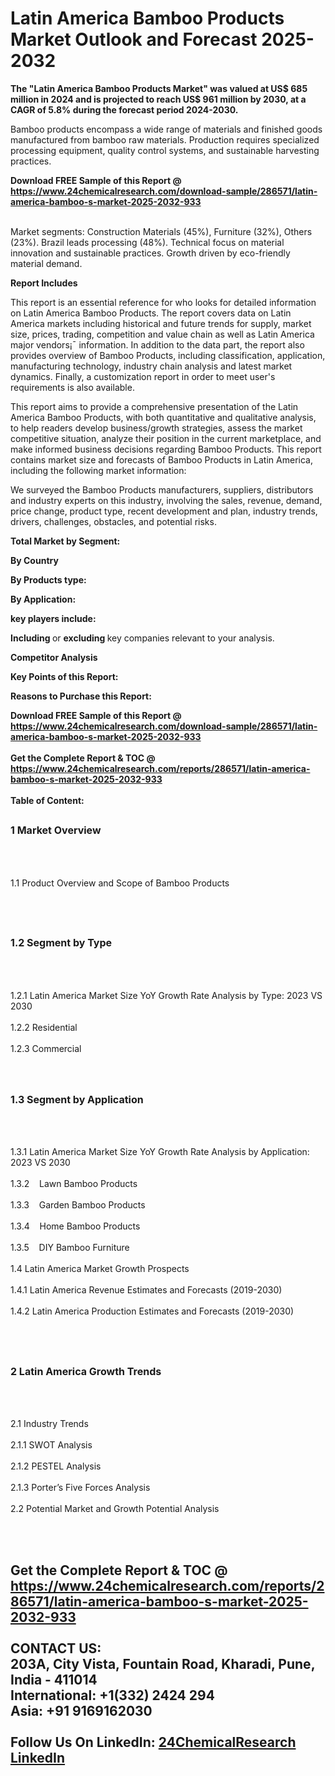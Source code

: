 <h1>Latin America Bamboo Products Market Outlook and Forecast 2025-2032</h1><p><strong>The "Latin America Bamboo Products Market" was valued at US$ 685 million in 2024 and is projected to reach US$ 961 million by 2030, at a CAGR of 5.8% during the forecast period 2024-2030.</strong></p><p>
</p><p>Bamboo products encompass a wide range of materials and finished goods manufactured from bamboo raw materials. Production requires specialized processing equipment, quality control systems, and sustainable harvesting practices.</p><div><b>Download FREE Sample of this Report @ 
            <a href="https://www.24chemicalresearch.com/download-sample/286571/latin-america-bamboo-s-market-2025-2032-933">
            https://www.24chemicalresearch.com/download-sample/286571/latin-america-bamboo-s-market-2025-2032-933</a></b></div><br><p>
Market segments: Construction Materials (45%), Furniture (32%), Others (23%). Brazil leads processing (48%). Technical focus on material innovation and sustainable practices. Growth driven by eco-friendly material demand.</p><p>
</p><p><strong>Report Includes</strong></p><p>
</p><p>This report is an essential reference for who looks for detailed information on Latin America Bamboo Products. The report covers data on Latin America markets including historical and future trends for supply, market size, prices, trading, competition and value chain as well as Latin America major vendors¡¯ information. In addition to the data part, the report also provides overview of Bamboo Products, including classification, application, manufacturing technology, industry chain analysis and latest market dynamics. Finally, a customization report in order to meet user's requirements is also available.</p><p>
</p><p>This report aims to provide a comprehensive presentation of the Latin America Bamboo Products, with both quantitative and qualitative analysis, to help readers develop business/growth strategies, assess the market competitive situation, analyze their position in the current marketplace, and make informed business decisions regarding Bamboo Products. This report contains market size and forecasts of Bamboo Products in Latin America, including the following market information:</p><p>
We surveyed the Bamboo Products manufacturers, suppliers, distributors and industry experts on this industry, involving the sales, revenue, demand, price change, product type, recent development and plan, industry trends, drivers, challenges, obstacles, and potential risks.</p><p>
</p><p><strong>Total Market by Segment:</strong></p><p>
<strong>By Country</strong></p><p>
</p><p>
<strong>By Products type:</strong></p><p>
</p><p>
<strong>By Application:</strong></p><p>
</p><p>
<strong>key players include: </strong></p><p>
</p><p>
</p><p><strong>Including </strong>or <strong>excluding </strong>key companies relevant to your analysis.</p><p>
<strong>Competitor Analysis</strong></p><p>
</p><p>
</p><p><strong>Key Points of this Report:</strong></p><p>
</p><p>
</p><p><strong>Reasons to Purchase this Report:</strong></p><p>
</p><div><b>Download FREE Sample of this Report @ 
            <a href="https://www.24chemicalresearch.com/download-sample/286571/latin-america-bamboo-s-market-2025-2032-933">
            https://www.24chemicalresearch.com/download-sample/286571/latin-america-bamboo-s-market-2025-2032-933</a></b></div><br><div><b>Get the Complete Report & TOC @ 
            <a href="https://www.24chemicalresearch.com/reports/286571/latin-america-bamboo-s-market-2025-2032-933">
            https://www.24chemicalresearch.com/reports/286571/latin-america-bamboo-s-market-2025-2032-933</a></b></div><br>
            <b>Table of Content:</b><p><h2><span style="font-size:16px"><strong>1 Market Overview&nbsp;&nbsp; &nbsp;</strong></span></h2><br />
<br />
<p>1.1 Product Overview and Scope of Bamboo Products&nbsp;</p><br />
<br />
<h2><strong><span style="font-size:16px">1.2 Segment by Type&nbsp;&nbsp; &nbsp;</span></strong></h2><br />
<br />
<p>1.2.1 Latin America Market Size YoY Growth Rate Analysis by Type: 2023 VS 2030&nbsp;&nbsp; &nbsp;<br /><br />
1.2.2 Residential&nbsp;&nbsp; &nbsp;<br /><br />
1.2.3 Commercial<br /><br />
<br />
<h2><span style="font-size:16px"><strong>1.3 Segment by Application&nbsp;&nbsp;</strong></span></h2><br />
<br />
<p>1.3.1 Latin America Market Size YoY Growth Rate Analysis by Application: 2023 VS 2030&nbsp;&nbsp; &nbsp;<br /><br />
1.3.2&nbsp;&nbsp; &nbsp;Lawn Bamboo Products<br /><br />
1.3.3&nbsp;&nbsp; &nbsp;Garden Bamboo Products<br /><br />
1.3.4&nbsp;&nbsp; &nbsp;Home Bamboo Products<br /><br />
1.3.5&nbsp;&nbsp; &nbsp;DIY Bamboo Furniture<br /><br />
1.4 Latin America Market Growth Prospects&nbsp;&nbsp; &nbsp;<br /><br />
1.4.1 Latin America Revenue Estimates and Forecasts (2019-2030)&nbsp;&nbsp; &nbsp;<br /><br />
1.4.2 Latin America Production Estimates and Forecasts (2019-2030)&nbsp;&nbsp;</p><br />
<br />
<h2><span style="font-size:16px"><strong>2 Latin America Growth Trends&nbsp;&nbsp; &nbsp;</strong></span></h2><br />
<br />
<p>2.1 Industry Trends&nbsp;&nbsp; &nbsp;<br /><br />
2.1.1 SWOT Analysis&nbsp;&nbsp; &nbsp;<br /><br />
2.1.2 PESTEL Analysis&nbsp;&nbsp; &nbsp;<br /><br />
2.1.3 Porter&rsquo;s Five Forces Analysis&nbsp;&nbsp; &nbsp;<br /><br />
2.2 Potential Market and Growth Potential Analysis&nbsp;&nbsp; &nbsp;</p><br />
<br />
<h2></p><div><b>Get the Complete Report & TOC @ 
            <a href="https://www.24chemicalresearch.com/reports/286571/latin-america-bamboo-s-market-2025-2032-933">
            https://www.24chemicalresearch.com/reports/286571/latin-america-bamboo-s-market-2025-2032-933</a></b></div><br><b>CONTACT US:</b><br>
            203A, City Vista, Fountain Road, Kharadi, Pune, India - 411014<br>
            International: +1(332) 2424 294<br>
            Asia: +91 9169162030 <br><br>
            Follow Us On LinkedIn: <a href="https://www.linkedin.com/company/24chemicalresearch/">24ChemicalResearch LinkedIn</a>